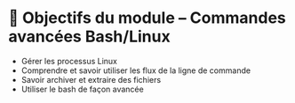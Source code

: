 # 🎯 **Objectifs du module – Commandes avancées Bash/Linux**
- Gérer les processus Linux
- Comprendre et savoir utiliser les flux de la ligne de commande
- Savoir archiver et extraire des fichiers
- Utiliser le bash de façon avancée

